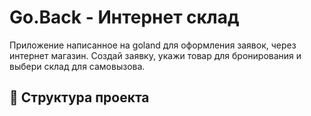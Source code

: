 # Go.Back - Интернет склад

Приложение написанное на goland для оформления заявок, через интернет магазин. Создай заявку, укажи товар для бронирования и выбери склад для самовызова.

## 📁 Структура проекта
